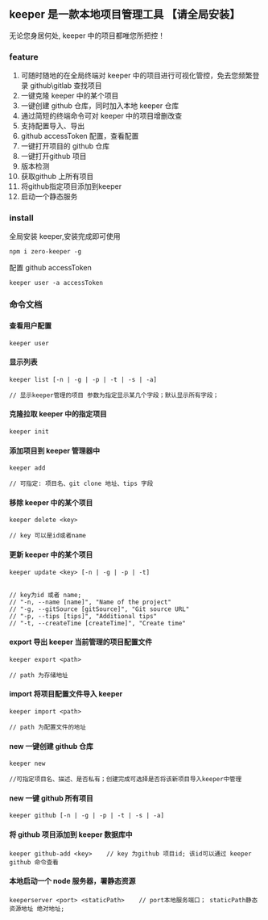 ## keeper 是一款本地项目管理工具 【请全局安装】

<span >无论您身居何处, keeper 中的项目都唯您所把控！</span>

### feature

1. 可随时随地的在全局终端对 keeper 中的项目进行可视化管控，免去您频繁登录 github\gitlab 查找项目
2. 一键克隆 keeper 中的某个项目
3. 一键创建 github 仓库，同时加入本地 keeper 仓库
4. 通过简短的终端命令可对 keeper 中的项目增删改查
5. 支持配置导入、导出
6. github accessToken 配置，查看配置
7. 一键打开项目的 github 仓库
8. 一键打开github 项目
9. 版本检测
10. 获取github 上所有项目
11. 将github指定项目添加到keeper
12. 启动一个静态服务

### install

全局安装 keeper,安装完成即可使用

```
npm i zero-keeper -g
```

配置 github accessToken

```
keeper user -a accessToken

```

### 命令文档

#### 查看用户配置

```
keeper user

```

#### 显示列表

```
keeper list [-n | -g | -p | -t | -s | -a]

// 显示keeper管理的项目 参数为指定显示某几个字段；默认显示所有字段；

```

#### 克隆拉取 keeper 中的指定项目

```
keeper init

```

#### 添加项目到 keeper 管理器中

```
keeper add

// 可指定: 项目名、git clone 地址、tips 字段

```

#### 移除 keeper 中的某个项目

```
keeper delete <key>

// key 可以是id或者name

```

#### 更新 keeper 中的某个项目

```
keeper update <key> [-n | -g | -p | -t]


// key为id 或者 name;
// "-n, --name [name]", "Name of the project"
// "-g, --gitSource [gitSource]", "Git source URL"
// "-p, --tips [tips]", "Additional tips"
// "-t, --createTime [createTime]", "Create time"
```

#### export 导出 keeper 当前管理的项目配置文件

```
keeper export <path>

// path 为存储地址

```

#### import 将项目配置文件导入 keeper

```
keeper import <path>

// path 为配置文件的地址

```

#### new 一键创建 github 仓库

```
keeper new

//可指定项目名、描述、是否私有；创建完成可选择是否将该新项目导入keeper中管理

```

#### new 一键 github 所有项目

```
keeper github [-n | -g | -p | -t | -s | -a]

```

#### 将 github 项目添加到 keeper 数据库中

```
keeper github-add <key>    // key 为github 项目id; 该id可以通过 keeper github 命令查看

```

#### 本地启动一个 node 服务器，署静态资源

```
keeperserver <port> <staticPath>    // port本地服务端口； staticPath静态资源地址 绝对地址;

```
